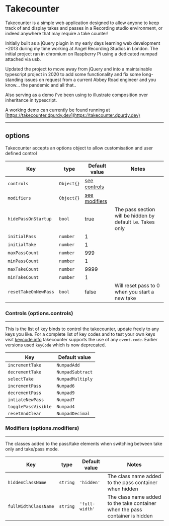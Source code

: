 # Takecounter

Takecounter is a simple web application designed to allow anyone to keep track of and display takes and passes in a Recording studio environment, or indeed anywhere that may require a take counter!

Initially built as a jQuery plugin in my early days learning web development ~2013 during my time working at Angel Recording Studios in London. The initial project ran in chromium on Raspberry Pi using a dedicated numpad attached via usb. 

Updated the project to move away from jQuery and into a maintainable typescript project in 2020 to add some functionality and fix some long-standing issues on request from a current Abbey Road engineer and you know... the pandemic and all that..

Also serving as a demo i've been using to illustrate composition over inheritance in typescript.

A working demo can currently be found running at [https://takecounter.dpurdy.dev](https://takecounter.dpurdy.dev)

---

## options

Takecounter accepts an options object to allow customisation and user defined control

| Key  | type | Default value | Notes |
| ---------------|--------------| ----------------------------| - |
| `controls`     | `Object{}`   | [see controls](#controls)    | |
| `modifiers`    | `Object{}`   | [see modifiers](#modifiers)  | |
| `hidePassOnStartup` | `bool`  | true | The pass section will be hidden by default i.e. Takes only |
| `initialPass`  | `number`     | 1 | |
| `initialTake`  | `number`     | 1 | |
| `maxPassCount` | `number`     | 999 | |
| `minPassCount` | `number`     | 1  | |
| `maxTakeCount` | `number`     | 9999  | |
| `minTakeCount` | `number`     | 1  | |
| `resetTakeOnNewPass` | `bool` | false  | Will reset pass to 0 when you start a new take|

### Controls (options.controls)
---

This is the list of key binds to control the takecounter, update freely to any keys you like. For a complete list of key codes and to test your own keys visit [keycode.info](http://keycode.info) takecounter supports the use of any `event.code`. Earlier versions used `keyCode` which is now deprecated.

| Key  | Default value |
| ------------- | ------------- |
| `incrementTake` | `NumpadAdd` |
| `decrementTake` | `NumpadSubtract` |
| `selectTake` | `NumpadMultiply` |
| `incrementPass` | `Numpad6` |
| `decrementPass` | `Numpad9` |
| `intiateNewPass` | `Numpad7` |
| `togglePassVisible` | `Numpad4` |
| `resetAndClear` | `NumpadDecimal` |


### Modifiers (options.modifiers)
---

The classes added to the pass/take elements when switching between take only and take/pass mode.

| Key                  | type     | Default value | Notes |
| -------------------- | -------- | ------------- | ------|
| `hiddenClassName`    | `string` | `'hidden'`      | The class name added to the pass container when hidden |
| `fullWidthClassName` | `string` | `'full-width'`  | The class name added to the take container when the pass container is hidden |




